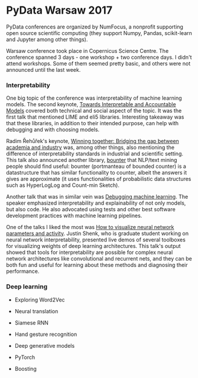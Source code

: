 # PyData Warsaw 2017

PyData conferences are organized by NumFocus, a nonprofit supporting open source scientific computing (they support Numpy, Pandas, scikit-learn and Jupyter among other things).

Warsaw conference took place in Copernicus Science Centre. The conference spanned 3 days - one workshop + two conference days. I didn't attend workshops. Some of them seemed pretty basic, and others were not announced until the last week.

### Interpretability

One big topic of the conference was interpretability of machine learning models. The second keynote, [Towards Interpretable and Accountable Models](https://pydata.org/warsaw2017/schedule/presentation/58/) covered both technical and social aspect of the topic. It was the first talk that mentioned LIME and eli5 libraries. Interesting takeaway was that these libraries, in addition to their intended purpose, can help with debugging and with choosing models.

Radim Řehůřek's keynote, [Winning together: Bridging the gap between academia and industry](https://pydata.org/warsaw2017/schedule/presentation/63/) was, among other things, also mentioning the difference of interpretability standards in industrial and scientific setting. This talk also announced another library, [bounter](https://github.com/RaRe-Technologies/bounter) that NLP/text mining people should find useful: bounter (portmanteau of bounded counter) is a datastructure that has similar functionality to counter, albeit the answers it gives are approximate (it uses functionalities of probabilistic data structures such as HyperLogLog and Count-min Sketch).

Another talk that was in similar vein was [Debugging machine learning](https://pydata.org/warsaw2017/schedule/presentation/34/). The speaker emphasized interpretability and explainability of not only models, but also code. He also advocated using tests and other best software development practices with machine learning pipelines. 

One of the talks I liked the most was [How to visualize neural network parameters and activity](https://pydata.org/warsaw2017/schedule/presentation/47/). Justin Shenk, who is graduate student working on neural network interpretability, presented live demos of several toolboxes for visualizing weights of deep learning architectures. This talk's output showed that tools for interpretability are possible for complex neural network architectures like convolutional and recurrent nets, and they can be both fun and useful for learning about these methods and diagnosing their performance.


###  Deep learning
* Exploring Word2Vec
* Neural translation
* Siamese RNN
* Hand gesture recognition
* Deep generative models
* PyTorch

* Boosting
